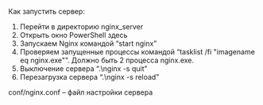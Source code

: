 ﻿Как запустить сервер:
1. Перейти в директорию nginx_server
2. Открыть окно PowerShell здесь
3. Запускаем Nginx командой “start nginx”
4. Проверяем запущенные процессы командой “tasklist /fi "imagename eq nginx.exe"”. Должно быть 2 процесса nginx.exe.
5. Выключение сервера “.\nginx -s quit”
6. Перезагрузка сервера “.\nginx -s reload”


conf/nginx.conf – файл настройки сервера
